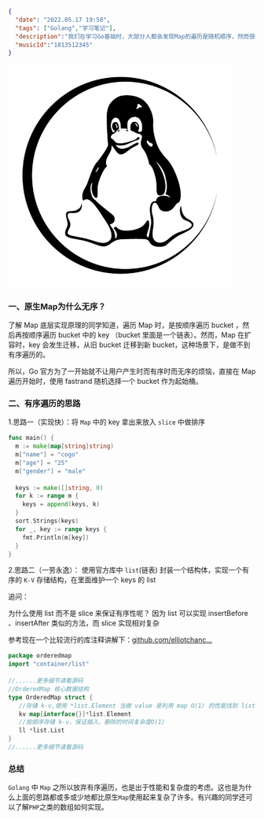 ```json
{
  "date": "2022.05.17 19:50",
  "tags": ["Golang","学习笔记"],
  "description":"我们在学习Go基础时，大部分人都会发现Map的遍历是随机顺序，然而很多人都知其所以然，不知其背后缘由。再深入细想，如果有遍历map必须有序的需求时，我们又该怎么实现呢？",
  "musicId":"1813512345"
}
```

<img src="./images/linux.jpeg" alt="1" style="zoom:61%;" />

### 一、原生Map为什么无序？

了解 Map 底层实现原理的同学知道，遍历 Map 时，是按顺序遍历 bucket ，然后再按顺序遍历 bucket 中的 key （bucket 里面是一个链表）。然而，Map 在扩容时，key 会发生迁移，从旧 bucket 迁移到新 bucket，这种场景下，是做不到有序遍历的。

所以，Go 官方为了一开始就不让用户产生时而有序时而无序的烦恼，直接在 Map 遍历开始时，使用 fastrand 随机选择一个 bucket 作为起始桶。 



### 二、有序遍历的思路

1.思路一（实现快）：将 `Map` 中的 key 拿出来放入 `slice` 中做排序

```GO
func main() {
  m := make(map[string]string)
  m["name"] = "cogo"
  m["age"] = "25"
  m["gender"] = "male"
  
  keys := make([]string, 0)
  for k := range m {
    keys = append(keys, k)
  }
  sort.Strings(keys)
  for _, key := range keys {
    fmt.Println(m[key])
  }
}
```



2.思路二（一劳永逸）： 使用官方库中 `list`(链表) 封装一个结构体，实现一个有序的 `K-V` 存储结构，在里面维护一个 keys 的 list

追问：

为什么使用 list 而不是 slice 来保证有序性呢？ 因为 list 可以实现 insertBefore 、insertAfter 类似的方法，而 slice 实现相对复杂

参考现在一个比较流行的库注释讲解下：[github.com/elliotchanc…](https://link.juejin.cn/?target=https%3A%2F%2Fgithub.com%2Felliotchance%2Forderedmap)

```go
package orderedmap
import "container/list"

//......更多细节请看源码
//OrderedMap 核心数据结构
type OrderedMap struct {
   //存储 k-v,使用 *list.Element 当做 value 是利用 map O(1) 的性能找到 list 中的 element
   kv map[interface{}]*list.Element 
   //按顺序存储 k-v，保证插入、删除的时间复杂度O(1)
   ll *list.List
}
//......更多细节请看源码
```



### 总结

`Golang` 中 `Map` 之所以放弃有序遍历，也是出于性能和复杂度的考虑。这也是为什么上面的思路都或多或少地都比原生`Map`使用起来复杂了许多。有兴趣的同学还可以了解`PHP`之类的数组如何实现。

